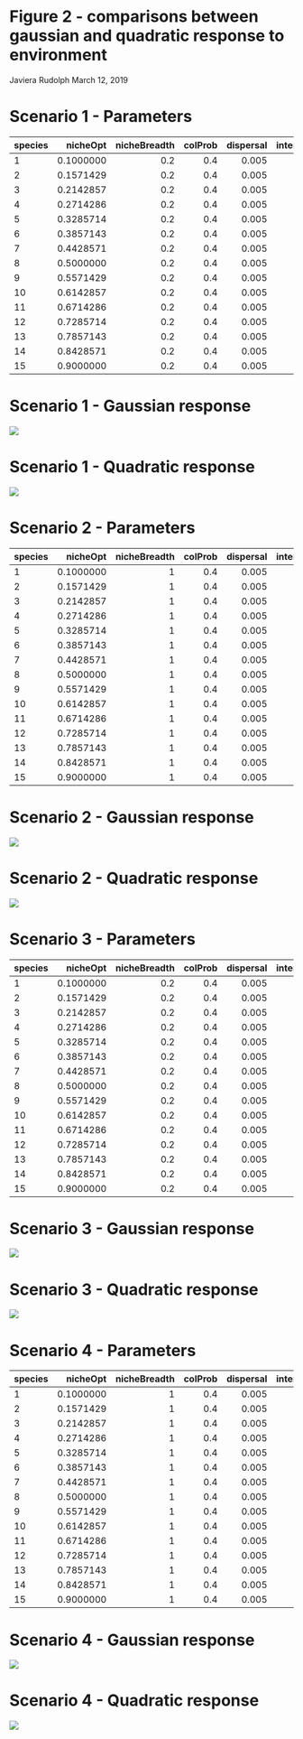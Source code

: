 Figure 2 - comparisons between gaussian and quadratic response to environment
================
Javiera Rudolph
March 12, 2019

Scenario 1 - Parameters
=======================

| species |   nicheOpt|  nicheBreadth|  colProb|  dispersal|  intercol|  interext|
|:--------|----------:|-------------:|--------:|----------:|---------:|---------:|
| 1       |  0.1000000|           0.2|      0.4|      0.005|         0|         0|
| 2       |  0.1571429|           0.2|      0.4|      0.005|         0|         0|
| 3       |  0.2142857|           0.2|      0.4|      0.005|         0|         0|
| 4       |  0.2714286|           0.2|      0.4|      0.005|         0|         0|
| 5       |  0.3285714|           0.2|      0.4|      0.005|         0|         0|
| 6       |  0.3857143|           0.2|      0.4|      0.005|         0|         0|
| 7       |  0.4428571|           0.2|      0.4|      0.005|         0|         0|
| 8       |  0.5000000|           0.2|      0.4|      0.005|         0|         0|
| 9       |  0.5571429|           0.2|      0.4|      0.005|         0|         0|
| 10      |  0.6142857|           0.2|      0.4|      0.005|         0|         0|
| 11      |  0.6714286|           0.2|      0.4|      0.005|         0|         0|
| 12      |  0.7285714|           0.2|      0.4|      0.005|         0|         0|
| 13      |  0.7857143|           0.2|      0.4|      0.005|         0|         0|
| 14      |  0.8428571|           0.2|      0.4|      0.005|         0|         0|
| 15      |  0.9000000|           0.2|      0.4|      0.005|         0|         0|

Scenario 1 - Gaussian response
==============================

![](fifteen_spp_figure2_files/figure-markdown_github/unnamed-chunk-2-1.png)

Scenario 1 - Quadratic response
===============================

![](fifteen_spp_figure2_files/figure-markdown_github/unnamed-chunk-3-1.png)

Scenario 2 - Parameters
=======================

| species |   nicheOpt|  nicheBreadth|  colProb|  dispersal|  intercol|  interext|
|:--------|----------:|-------------:|--------:|----------:|---------:|---------:|
| 1       |  0.1000000|             1|      0.4|      0.005|         0|         0|
| 2       |  0.1571429|             1|      0.4|      0.005|         0|         0|
| 3       |  0.2142857|             1|      0.4|      0.005|         0|         0|
| 4       |  0.2714286|             1|      0.4|      0.005|         0|         0|
| 5       |  0.3285714|             1|      0.4|      0.005|         0|         0|
| 6       |  0.3857143|             1|      0.4|      0.005|         0|         0|
| 7       |  0.4428571|             1|      0.4|      0.005|         0|         0|
| 8       |  0.5000000|             1|      0.4|      0.005|         0|         0|
| 9       |  0.5571429|             1|      0.4|      0.005|         0|         0|
| 10      |  0.6142857|             1|      0.4|      0.005|         0|         0|
| 11      |  0.6714286|             1|      0.4|      0.005|         0|         0|
| 12      |  0.7285714|             1|      0.4|      0.005|         0|         0|
| 13      |  0.7857143|             1|      0.4|      0.005|         0|         0|
| 14      |  0.8428571|             1|      0.4|      0.005|         0|         0|
| 15      |  0.9000000|             1|      0.4|      0.005|         0|         0|

Scenario 2 - Gaussian response
==============================

![](fifteen_spp_figure2_files/figure-markdown_github/unnamed-chunk-5-1.png)

Scenario 2 - Quadratic response
===============================

![](fifteen_spp_figure2_files/figure-markdown_github/unnamed-chunk-6-1.png)

Scenario 3 - Parameters
=======================

| species |   nicheOpt|  nicheBreadth|  colProb|  dispersal|  intercol|  interext|
|:--------|----------:|-------------:|--------:|----------:|---------:|---------:|
| 1       |  0.1000000|           0.2|      0.4|      0.005|       1.5|       1.5|
| 2       |  0.1571429|           0.2|      0.4|      0.005|       1.5|       1.5|
| 3       |  0.2142857|           0.2|      0.4|      0.005|       1.5|       1.5|
| 4       |  0.2714286|           0.2|      0.4|      0.005|       1.5|       1.5|
| 5       |  0.3285714|           0.2|      0.4|      0.005|       1.5|       1.5|
| 6       |  0.3857143|           0.2|      0.4|      0.005|       1.5|       1.5|
| 7       |  0.4428571|           0.2|      0.4|      0.005|       1.5|       1.5|
| 8       |  0.5000000|           0.2|      0.4|      0.005|       1.5|       1.5|
| 9       |  0.5571429|           0.2|      0.4|      0.005|       1.5|       1.5|
| 10      |  0.6142857|           0.2|      0.4|      0.005|       1.5|       1.5|
| 11      |  0.6714286|           0.2|      0.4|      0.005|       1.5|       1.5|
| 12      |  0.7285714|           0.2|      0.4|      0.005|       1.5|       1.5|
| 13      |  0.7857143|           0.2|      0.4|      0.005|       1.5|       1.5|
| 14      |  0.8428571|           0.2|      0.4|      0.005|       1.5|       1.5|
| 15      |  0.9000000|           0.2|      0.4|      0.005|       1.5|       1.5|

Scenario 3 - Gaussian response
==============================

![](fifteen_spp_figure2_files/figure-markdown_github/unnamed-chunk-8-1.png)

Scenario 3 - Quadratic response
===============================

![](fifteen_spp_figure2_files/figure-markdown_github/unnamed-chunk-9-1.png)

Scenario 4 - Parameters
=======================

| species |   nicheOpt|  nicheBreadth|  colProb|  dispersal|  intercol|  interext|
|:--------|----------:|-------------:|--------:|----------:|---------:|---------:|
| 1       |  0.1000000|             1|      0.4|      0.005|       1.5|       1.5|
| 2       |  0.1571429|             1|      0.4|      0.005|       1.5|       1.5|
| 3       |  0.2142857|             1|      0.4|      0.005|       1.5|       1.5|
| 4       |  0.2714286|             1|      0.4|      0.005|       1.5|       1.5|
| 5       |  0.3285714|             1|      0.4|      0.005|       1.5|       1.5|
| 6       |  0.3857143|             1|      0.4|      0.005|       1.5|       1.5|
| 7       |  0.4428571|             1|      0.4|      0.005|       1.5|       1.5|
| 8       |  0.5000000|             1|      0.4|      0.005|       1.5|       1.5|
| 9       |  0.5571429|             1|      0.4|      0.005|       1.5|       1.5|
| 10      |  0.6142857|             1|      0.4|      0.005|       1.5|       1.5|
| 11      |  0.6714286|             1|      0.4|      0.005|       1.5|       1.5|
| 12      |  0.7285714|             1|      0.4|      0.005|       1.5|       1.5|
| 13      |  0.7857143|             1|      0.4|      0.005|       1.5|       1.5|
| 14      |  0.8428571|             1|      0.4|      0.005|       1.5|       1.5|
| 15      |  0.9000000|             1|      0.4|      0.005|       1.5|       1.5|

Scenario 4 - Gaussian response
==============================

![](fifteen_spp_figure2_files/figure-markdown_github/unnamed-chunk-11-1.png)

Scenario 4 - Quadratic response
===============================

![](fifteen_spp_figure2_files/figure-markdown_github/unnamed-chunk-12-1.png)

